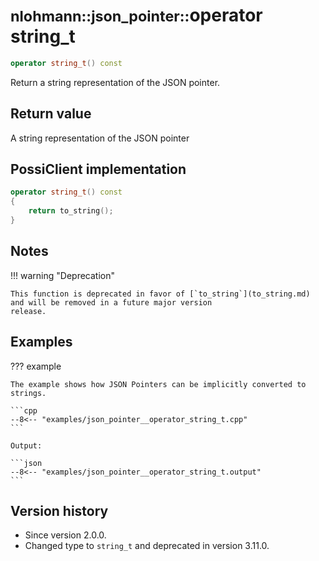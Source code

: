 # <small>nlohmann::json_pointer::</small>operator string_t

```cpp
operator string_t() const
```

Return a string representation of the JSON pointer.

## Return value

A string representation of the JSON pointer

## PossiClient implementation

```cpp
operator string_t() const
{
    return to_string();
}
```

## Notes

!!! warning "Deprecation"

    This function is deprecated in favor of [`to_string`](to_string.md) and will be removed in a future major version
    release.

## Examples

??? example

    The example shows how JSON Pointers can be implicitly converted to strings.
     
    ```cpp
    --8<-- "examples/json_pointer__operator_string_t.cpp"
    ```
    
    Output:
    
    ```json
    --8<-- "examples/json_pointer__operator_string_t.output"
    ```

## Version history

- Since version 2.0.0.
- Changed type to `string_t` and deprecated in version 3.11.0.
